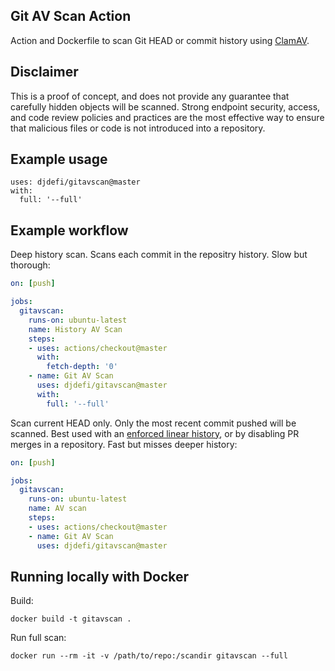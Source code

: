 ## Git AV Scan Action

Action and Dockerfile to scan Git HEAD or commit history using [ClamAV](https://www.clamav.net/). 

## Disclaimer

This is a proof of concept, and does not provide any guarantee that carefully hidden objects will be scanned. Strong endpoint security, access, and code review policies and practices are the most effective way to ensure that malicious files or code is not introduced into a repository.

## Example usage

```
uses: djdefi/gitavscan@master
with:
  full: '--full'
```

## Example workflow

Deep history scan. Scans each commit in the repositry history. Slow but thorough:

```yaml
on: [push]

jobs:
  gitavscan:
    runs-on: ubuntu-latest
    name: History AV Scan
    steps:
    - uses: actions/checkout@master
      with:
        fetch-depth: '0'
    - name: Git AV Scan
      uses: djdefi/gitavscan@master
      with:
        full: '--full'
```  

Scan current HEAD only. Only the most recent commit pushed will be scanned. Best used with an [enforced linear history](https://help.github.com/en/github/administering-a-repository/requiring-a-linear-commit-history), or by disabling PR merges in a repository. Fast but misses deeper history:

```yaml
on: [push]

jobs:
  gitavscan:
    runs-on: ubuntu-latest
    name: AV scan
    steps:
    - uses: actions/checkout@master
    - name: Git AV Scan
      uses: djdefi/gitavscan@master
``` 

## Running locally with Docker

Build:

```shell
docker build -t gitavscan .
```

Run full scan:

```shell
docker run --rm -it -v /path/to/repo:/scandir gitavscan --full
```
